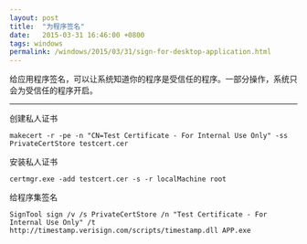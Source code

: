 ```yaml
---
layout: post
title:  "为程序签名"
date:   2015-03-31 16:46:00 +0800
tags: windows
permalink: /windows/2015/03/31/sign-for-desktop-application.html
---
```


给应用程序签名，可以让系统知道你的程序是受信任的程序。一部分操作，系统只会为受信任的程序开启。

---

创建私人证书

```
makecert -r -pe -n "CN=Test Certificate - For Internal Use Only" -ss PrivateCertStore testcert.cer
```

安装私人证书

```
certmgr.exe -add testcert.cer -s -r localMachine root
```

给程序集签名

```
SignTool sign /v /s PrivateCertStore /n "Test Certificate - For Internal Use Only" /t http://timestamp.verisign.com/scripts/timestamp.dll APP.exe
```
